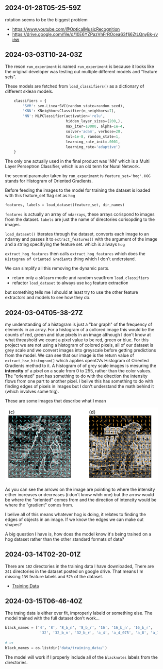## 2024-01-28T05-25-59Z
rotation seems to be the biggest problem

- https://www.youtube.com/@OpticalMusicRecognition
- https://drive.google.com/file/d/10E6YZPazVhFrROcea63f1j6ZtLQnyBk-/view

## 2024-03-03T10-24-03Z

The reson `run_experiment` is named `run_experiment` is because
it looks like the original developer was testing out multiple 
different models and "feature sets". 

These models are fetched from `load_classifiers()` as a dictionary 
of different sklean models. 

```python
    classifiers = {
        'SVM': svm.LinearSVC(random_state=random_seed),
        'KNN': KNeighborsClassifier(n_neighbors=7),
        'NN': MLPClassifier(activation='relu', 
                            hidden_layer_sizes=(200,),
                            max_iter=10000, alpha=1e-4,
                            solver='adam', verbose=20,
                            tol=1e-8, random_state=1,
                            learning_rate_init=.0001,
                            learning_rate='adaptive')
    }
```

The only one actually used in the final product was 'NN' which is a Multi Layer
Perseptron Classifier, which is an old term for Nural Network.

the second paramater taken by `run_experiment` is `feature_set='hog'`.  `HOG`
stands for Histogram of Oriented Gradients.

Before feeding the images to the model for training the dataset is loaded with
this feature_set flag set as `hog`

```python 
features, labels = load_dataset(feature_set, dir_names) 
```

`features` is actually an array of `ndarrays`, these arrays corispond to images
from the dataset. `labels` are just the name of directories corisopding to the 
images.


`load_dataset()` itterates through the dataset, converts each image to an
ndarray and passes it to `extract_features()` with the argument of the image and
a string specifiying the feature set. which is allways `hog`


`extract_hog_features` then calls `extract_hog_features` which does the
`Histogram of Oriented Gradients` thing which I don't understand.

We can simplify all this removing the dynamic parts. 
- return only a `sklearn` modle and random seadfrom `load_classifiers`
- refactor `load_dataset` to always use `hog` feature extraction

but something tells me I should at least try to use the other feature
extractors and models to see how they do.


## 2024-03-04T05-38-27Z

my understanding of a histogram is just a "bar graph" of the frequency 
of elements in an array. For a histogram of a collored image this 
would be the counts of red, green and blue pixels in an image although
I don't know at what threashold we count a pixel value to be red, green
or blue. For this project we are not using a histogram of colored pixels,
all of our dataset is grey scale and we convert images into greyscale 
before getting predictions from the model. We can see that 
our image is the return value of `extract_hsv_histogram()` which applies
openCVs Histogram of Oriented Gradients method to it. A histogram 
of of grey scale images is mesuring the **intencity** of a pixel on
a scale from 0 to 255, rather than the color values. The "oriented"
part has something to do with the direction the intensity flows from 
one part to another pixel. I belive this has something to do with 
finding edges of pixels in images but I don't understand the math 
behind it (which involves some trig).  

These are some images that describe what I mean

![hogGodZilla.png](docs/imgs/hogGodZilla.png)

As you can see the arrows on the image are pointing to where the intensity 
either increases or decreases (i don't know whih one) but the arrow would 
be where the "oriented" comes from and the direction of intencity would 
be where the "gradient" comes from. 

I belive all of this means whatever hog is doing, it relates to finding 
the edges of objects in an image. If we know the edges we can make out 
shapes?

A big question I have is, how does the model know it's being trained 
on a hog dataset rather than the other standard formats of data?


## 2024-03-14T02-20-01Z

There are `102` directories in the training data I have downloaded, 
There are `241` directories in the dataset posted on google drive.
That means I'm missing `139` feature labels and `57%` of the dataset.

- [Training Data](https://drive.google.com/drive/u/0/folders/1OVGA3CGnEKjyg_k_L8MP2RO5R3oDIbHE)

## 2024-03-15T06-46-40Z
The traing data is either over fit, improperly labeld or something else.
The model trained with the full dataset don't work... 


```python
black_names = ['4', '8', '8_b_n', '8_b_r', '16', '16_b_n', '16_b_r',
                '32', '32_b_n', '32_b_r', 'a_4', 'a_4_075', 'a_8', 'a_16', 'a_32', 'chord']

# or
black_names = os.listdir('data/training_data/')
```

The model will work if I properly include all of the `blacknotes` labels from the 
directories. 